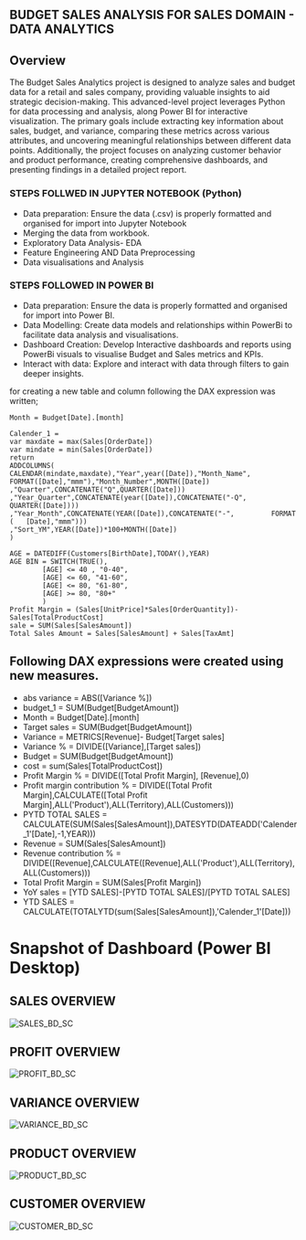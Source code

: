 
## BUDGET SALES ANALYSIS FOR SALES DOMAIN - DATA ANALYTICS


## Overview
The Budget Sales Analytics project is designed to analyze sales and budget data for a retail and sales company, providing valuable insights to aid strategic decision-making. This advanced-level project leverages Python for data processing and analysis, along Power BI for interactive visualization. The primary goals include extracting key information about sales, budget, and variance, comparing these metrics across various attributes, and uncovering meaningful relationships between different data points. Additionally, the project focuses on analyzing customer behavior and product performance, creating comprehensive dashboards, and presenting findings in a detailed project report.


### STEPS FOLLWED IN JUPYTER NOTEBOOK (Python)

- Data preparation: Ensure the data (.csv) is properly formatted and organised for import into Jupyter Notebook
- Merging the data from workbook.
- Exploratory Data Analysis- EDA
- Feature Engineering AND Data Preprocessing
- Data visualisations and Analysis

### STEPS FOLLOWED IN POWER BI
- Data preparation: Ensure the data is properly formatted and organised for import into Power BI.
- Data Modelling: Create data models and relationships within PowerBi to facilitate data analysis and visualisations.
- Dashboard Creation: Develop Interactive dashboards and reports using PowerBi visuals to visualise Budget and Sales metrics and KPIs.
- Interact with data: Explore and interact with data through filters to gain deeper insights.

for creating a new table and  column following the DAX   expression was written;
       
 	Month = Budget[Date].[month]

	Calender_1 = 
	var maxdate = max(Sales[OrderDate])
	var mindate = min(Sales[OrderDate])
	return 
	ADDCOLUMNS(
	CALENDAR(mindate,maxdate),"Year",year([Date]),"Month_Name",		FORMAT([Date],"mmm"),"Month_Number",MONTH([Date])
	,"Quarter",CONCATENATE("Q",QUARTER([Date]))
	,"Year_Quarter",CONCATENATE(year([Date]),CONCATENATE("-Q",		QUARTER([Date])))
	,"Year_Month",CONCATENATE(YEAR([Date]),CONCATENATE("-",			FORMAT	(	[Date],"mmm")))
	,"Sort_YM",YEAR([Date])*100+MONTH([Date]) 
	)

	AGE = DATEDIFF(Customers[BirthDate],TODAY(),YEAR)
	AGE BIN = SWITCH(TRUE(),
            [AGE] <= 40 , "0-40",
            [AGE] <= 60, "41-60",
            [AGE] <= 80, "61-80",
            [AGE] >= 80, "80+"
            )
	Profit Margin = (Sales[UnitPrice]*Sales[OrderQuantity])- Sales[TotalProductCost]
	sale = SUM(Sales[SalesAmount])
	Total Sales Amount = Sales[SalesAmount] + Sales[TaxAmt]

## Following DAX expressions were created using new measures.
 
- abs variance = ABS([Variance %])
- budget_1 = SUM(Budget[BudgetAmount])
- Month = Budget[Date].[month]
- Target sales = SUM(Budget[BudgetAmount])
- Variance = METRICS[Revenue]- Budget[Target sales]
- Variance % = DIVIDE([Variance],[Target sales])
- Budget = SUM(Budget[BudgetAmount])
- cost = sum(Sales[TotalProductCost])
- Profit Margin % = DIVIDE([Total Profit Margin], [Revenue],0)
- Profit margin contribution % = DIVIDE([Total Profit Margin],CALCULATE([Total Profit Margin],ALL('Product'),ALL(Territory),ALL(Customers))) 
- PYTD TOTAL SALES = CALCULATE(SUM(Sales[SalesAmount]),DATESYTD(DATEADD('Calender_1'[Date],-1,YEAR)))
- Revenue = SUM(Sales[SalesAmount])
- Revenue contribution % = DIVIDE([Revenue],CALCULATE([Revenue],ALL('Product'),ALL(Territory),ALL(Customers)))
- Total Profit Margin = SUM(Sales[Profit Margin])
- YoY sales = [YTD SALES]-[PYTD TOTAL SALES]/[PYTD TOTAL SALES]
- YTD SALES = CALCULATE(TOTALYTD(sum(Sales[SalesAmount]),'Calender_1'[Date]))
        
# Snapshot of Dashboard (Power BI Desktop)
## SALES OVERVIEW
![SALES_BD_SC](https://github.com/G-Kabilan/DATA-ANALYST_UNIFIEDMENTOR/assets/148671435/d43f9337-44b8-403f-918b-323a8ede9ef6)

## PROFIT OVERVIEW
![PROFIT_BD_SC](https://github.com/G-Kabilan/DATA-ANALYST_UNIFIEDMENTOR/assets/148671435/061ed522-e8fa-4cfc-b614-06eb97ef00b2)

## VARIANCE OVERVIEW
![VARIANCE_BD_SC](https://github.com/G-Kabilan/DATA-ANALYST_UNIFIEDMENTOR/assets/148671435/96cff79d-f552-408f-a07d-a8f0f2e6b1f7)

## PRODUCT OVERVIEW
![PRODUCT_BD_SC](https://github.com/G-Kabilan/DATA-ANALYST_UNIFIEDMENTOR/assets/148671435/50652812-5cea-4e1f-a02b-e6a651950db3)

## CUSTOMER OVERVIEW
![CUSTOMER_BD_SC](https://github.com/G-Kabilan/DATA-ANALYST_UNIFIEDMENTOR/assets/148671435/e26f1806-5ae8-42fa-a63b-72f462266119)



